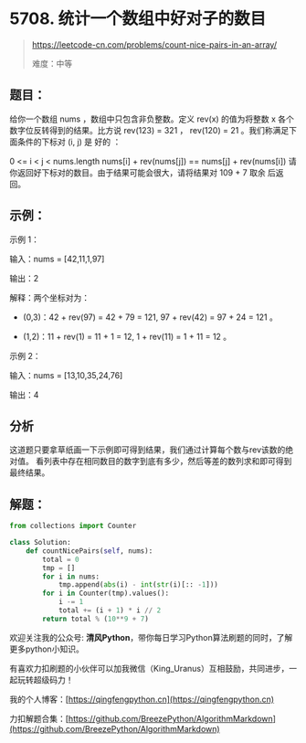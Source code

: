 # 5708. 统计一个数组中好对子的数目
> https://leetcode-cn.com/problems/count-nice-pairs-in-an-array/
> 
> 难度：中等

## 题目：

给你一个数组 nums ，数组中只包含非负整数。定义 rev(x) 的值为将整数 x 各个数字位反转得到的结果。比方说 rev(123) = 321 ， rev(120) = 21 。我们称满足下面条件的下标对 (i, j) 是 好的 ：

0 <= i < j < nums.length
nums[i] + rev(nums[j]) == nums[j] + rev(nums[i])
请你返回好下标对的数目。由于结果可能会很大，请将结果对 109 + 7 取余 后返回。

## 示例：

示例 1：

输入：nums = [42,11,1,97]

输出：2

解释：两个坐标对为：
 - (0,3)：42 + rev(97) = 42 + 79 = 121, 97 + rev(42) = 97 + 24 = 121 。
   
 - (1,2)：11 + rev(1) = 11 + 1 = 12, 1 + rev(11) = 1 + 11 = 12 。

示例 2：

输入：nums = [13,10,35,24,76]

输出：4

## 分析

这道题只要拿草纸画一下示例即可得到结果，我们通过计算每个数与rev该数的绝对值。
看列表中存在相同数目的数字到底有多少，然后等差的数列求和即可得到最终结果。

## 解题：

```python
from collections import Counter

class Solution:
    def countNicePairs(self, nums):
        total = 0
        tmp = []
        for i in nums:
            tmp.append(abs(i) - int(str(i)[:: -1]))
        for i in Counter(tmp).values():
            i -= 1
            total += (i + 1) * i // 2
        return total % (10**9 + 7)
```

欢迎关注我的公众号: **清风Python**，带你每日学习Python算法刷题的同时，了解更多python小知识。

有喜欢力扣刷题的小伙伴可以加我微信（King_Uranus）互相鼓励，共同进步，一起玩转超级码力！

我的个人博客：[https://qingfengpython.cn](https://qingfengpython.cn)

力扣解题合集：[https://github.com/BreezePython/AlgorithmMarkdown](https://github.com/BreezePython/AlgorithmMarkdown)
